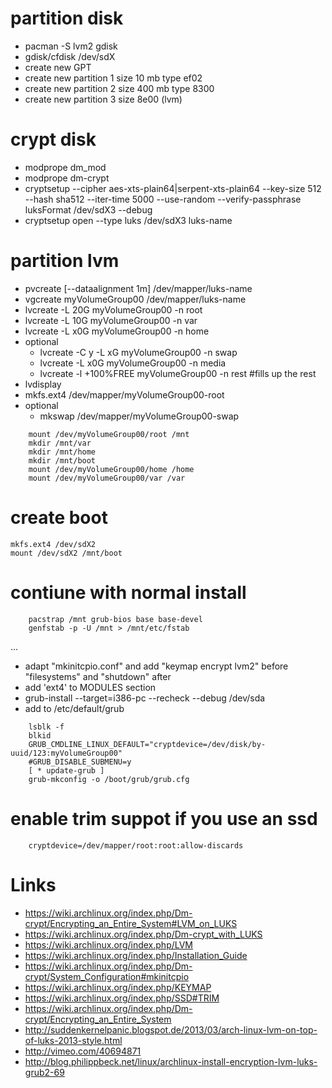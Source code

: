 # partition disk

* pacman -S lvm2 gdisk
* gdisk/cfdisk /dev/sdX
* create new GPT
* create new partition 1 size 10 mb type ef02
* create new partition 2 size 400 mb type 8300
* create new partition 3 size 8e00 (lvm)

# crypt disk

* modprope dm_mod
* modprope dm-crypt
* cryptsetup --cipher aes-xts-plain64|serpent-xts-plain64 --key-size 512 --hash sha512 --iter-time 5000 --use-random --verify-passphrase luksFormat /dev/sdX3 --debug
* cryptsetup open --type luks /dev/sdX3 luks-name

# partition lvm

* pvcreate [--dataalignment 1m] /dev/mapper/luks-name
* vgcreate myVolumeGroup00 /dev/mapper/luks-name
* lvcreate -L 20G myVolumeGroup00 -n root
* lvcreate -L 10G myVolumeGroup00 -n var
* lvcreate -L x0G myVolumeGroup00 -n home
* optional
    * lvcreate -C y -L xG myVolumeGroup00 -n swap
    * lvcreate -L x0G myVolumeGroup00 -n media
    * lvcreate -l +100%FREE myVolumeGroup00 -n rest #fills up the rest
* lvdisplay
* mkfs.ext4 /dev/mapper/myVolumeGroup00-root
* optional
    * mkswap /dev/mapper/myVolumeGroup00-swap
```
    mount /dev/myVolumeGroup00/root /mnt
    mkdir /mnt/var
    mkdir /mnt/home
    mkdir /mnt/boot
    mount /dev/myVolumeGroup00/home /home
    mount /dev/myVolumeGroup00/var /var
```

# create boot

    mkfs.ext4 /dev/sdX2
    mount /dev/sdX2 /mnt/boot

# contiune with normal install

```
    pacstrap /mnt grub-bios base base-devel
    genfstab -p -U /mnt > /mnt/etc/fstab
```

...
* adapt "mkinitcpio.conf" and add "keymap encrypt lvm2" before "filesystems" and "shutdown" after
* add 'ext4' to MODULES section
* grub-install --target=i386-pc --recheck --debug /dev/sda
* add to /etc/default/grub

```
    lsblk -f
    blkid
    GRUB_CMDLINE_LINUX_DEFAULT="cryptdevice=/dev/disk/by-uuid/123:myVolumeGroup00"
    #GRUB_DISABLE_SUBMENU=y
    [ * update-grub ]
    grub-mkconfig -o /boot/grub/grub.cfg
```

# enable trim suppot if you use an ssd

```
    cryptdevice=/dev/mapper/root:root:allow-discards
```

# Links

* https://wiki.archlinux.org/index.php/Dm-crypt/Encrypting_an_Entire_System#LVM_on_LUKS
* https://wiki.archlinux.org/index.php/Dm-crypt_with_LUKS
* https://wiki.archlinux.org/index.php/LVM
* https://wiki.archlinux.org/index.php/Installation_Guide
* https://wiki.archlinux.org/index.php/Dm-crypt/System_Configuration#mkinitcpio
* https://wiki.archlinux.org/index.php/KEYMAP
* https://wiki.archlinux.org/index.php/SSD#TRIM
* https://wiki.archlinux.org/index.php/Dm-crypt/Encrypting_an_Entire_System
* http://suddenkernelpanic.blogspot.de/2013/03/arch-linux-lvm-on-top-of-luks-2013-style.html
* http://vimeo.com/40694871
* http://blog.philippbeck.net/linux/archlinux-install-encryption-lvm-luks-grub2-69
